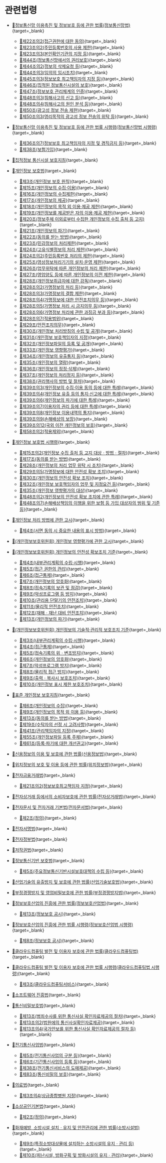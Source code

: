 # 관련법령

- [🔗정보통신망 이용촉진 및 정보보호 등에 관한 법률(정보통신망법)][정보통신망법]{target=_blank}
    - [🔗제22조의2(접근권한에 대한 동의)][정보통신망법 제22조의2 부분]{target=_blank}
    - [🔗제23조의2(주민등록번호의 사용 제한)][정보통신망법 제23조의2 부분]{target=_blank}
    - [🔗제23조의3(본인확인기관의 지정 등)][정보통신망법 제23조의3 부분]{target=_blank}
    - [🔗제44조(정보통신망에서의 권리보호)][정보통신망법 제44조 부분]{target=_blank}
    - [🔗제44조의2(정보의 삭제요청 등)][정보통신망법 제44조의2 부분]{target=_blank}
    - [🔗제44조의3(임의의 임시조치)][정보통신망법 제44조의3 부분]{target=_blank}
    - [🔗제45조의3(정보보호 최고책임자의 지정 등)][정보통신망법 제45조의3 부분]{target=_blank}
    - [🔗제46조(집적된 정보통신시설의 보호)][정보통신망법 제46조 부분]{target=_blank}
    - [🔗제47조(정보보호 관리체계의 인증)][정보통신망법 제47조 부분]{target=_blank}
    - [🔗제48조의3(침해사고의 신고 등)][정보통신망법 제48조의3 부분]{target=_blank}
    - [🔗제48조의4(침해사고의 원인 분석 등)][정보통신망법 제48조의4 부분]{target=_blank}
    - [🔗제50조(광고성 정보 전송 제한)][정보통신망법 제50조 부분]{target=_blank}
    - [🔗제50조의3(영리목적의 광고성 정보 전송의 위탁 등)][정보통신망법 제50조의3 부분]{target=_blank}

- [🔗정보통신망 이용촉진 및 정보보호 등에 관한 법률 시행령(정보통신망법 시행령)][정보통신망법 시행령]{target=_blank}
    - [🔗제36조의7(정보보호 최고책임자의 지정 및 겸직금지 등)][정보통신망법 시행령 제36조의7 부분]{target=_blank}
    - [🔗제38조(보험가입)][정보통신망법 시행령 제38조 부분]{target=_blank}

- [🔗집적정보 통신시설 보호지침][집적정보 통신시설 보호지침]{target=_blank}

- [🔗개인정보 보호법][개인정보 보호법]{target=_blank}
    - [🔗제3조(개인정보 보호 원칙)][개인정보 보호법 제3조 부분]{target=_blank}
    - [🔗제15조(개인정보의 수집·이용)][개인정보 보호법 제15조 부분]{target=_blank}
    - [🔗제16조(개인정보의 수집제한)][개인정보 보호법 제16조 부분]{target=_blank}
    - [🔗제17조(개인정보의 제공)][개인정보 보호법 제17조 부분]{target=_blank}
    - [🔗제18조(개인정보의 목적 외 이용·제공 제한)][개인정보 보호법 제18조 부분]{target=_blank}
    - [🔗제19조(개인정보를 제공받은 자의 이용·제공 제한)][개인정보 보호법 제19조 부분]{target=_blank}
    - [🔗제20조(정보주체 이외로부터 수집한 개인정보의 수집 출처 등 고지)][개인정보 보호법 제20조 부분]{target=_blank}
    - [🔗제21조(개인정보의 파기)][개인정보 보호법 제21조 부분]{target=_blank}
    - [🔗제22조(동의를 받는 방법)][개인정보 보호법 제22조 부분]{target=_blank}
    - [🔗제23조(민감정보의 처리제한)][개인정보 보호법 제23조 부분]{target=_blank}
    - [🔗제24조(고유식별정보의 처리 제한)][개인정보 보호법 제24조 부분]{target=_blank}
    - [🔗제24조의2(주민등록번호 처리의 제한)][개인정보 보호법 제24조의2 부분]{target=_blank}
    - [🔗제25조(영상정보처리기기의 설치·운영 제한)][개인정보 보호법 제25조 부분]{target=_blank}
    - [🔗제26조(업무위탁에 따른 개인정보의 처리 제한)][개인정보 보호법 제26조 부분]{target=_blank}
    - [🔗제27조(영업양도 등에 따른 개인정보의 이전 제한)][개인정보 보호법 제27조 부분]{target=_blank}
    - [🔗제28조(개인정보취급자에 대한 감독)][개인정보 보호법 제28조 부분]{target=_blank}
    - [🔗제28조의2(가명정보의 처리 등)][개인정보 보호법 제28조의2 부분]{target=_blank}
    - [🔗제28조의3(가명정보의 결합 제한)][개인정보 보호법 제28조의3 부분]{target=_blank}
    - [🔗제28조의4(가명정보에 대한 안전조치의무 등)][개인정보 보호법 제28조의4 부분]{target=_blank}
    - [🔗제28조의5(가명정보 처리 시 금지의무 등)][개인정보 보호법 제28조의5 부분]{target=_blank}
    - [🔗제28조의6(가명정보 처리에 관한 과징금 부과 등)][개인정보 보호법 제28조의6 부분]{target=_blank}
    - [🔗제28조의7(적용범위)][개인정보 보호법 제28조의7 부분]{target=_blank}
    - [🔗제29조(안전조치의무)][개인정보 보호법 제29조 부분]{target=_blank}
    - [🔗제30조(개인정보 처리방침의 수립 및 공개)][개인정보 보호법 제30조 부분]{target=_blank}
    - [🔗제31조(개인정보 보호책임자의 지정)][개인정보 보호법 제31조 부분]{target=_blank}
    - [🔗제32조(개인정보파일의 등록 및 공개)][개인정보 보호법 제32조 부분]{target=_blank}
    - [🔗제33조(개인정보 영향평가)][개인정보 보호법 제33조 부분]{target=_blank}
    - [🔗제34조(개인정보의 유출통지 등)][개인정보 보호법 제34조 부분]{target=_blank}
    - [🔗제35조(개인정보의 열람)][개인정보 보호법 제35조 부분]{target=_blank}
    - [🔗제36조(개인정보의 정정·삭제)][개인정보 보호법 제36조 부분]{target=_blank}
    - [🔗제37조(개인정보의 처리정지 등)][개인정보 보호법 제37조 부분]{target=_blank}
    - [🔗제38조(권리행사의 방법 및 절차)][개인정보 보호법 제38조 부분]{target=_blank}
    - [🔗제39조의3(개인정보의 수집·이용 동의 등에 대한 특례)][개인정보 보호법 제39조의3 부분]{target=_blank}
    - [🔗제39조의4(개인정보 유출 등의 통지·신고에 대한 특례)][개인정보 보호법 제39조의4 부분]{target=_blank}
    - [🔗제39조의6(개인정보의 파기에 대한 특례)][개인정보 보호법 제39조의6 부분]{target=_blank}
    - [🔗제39조의7(이용자의 권리 등에 대한 특례)][개인정보 보호법 제39조의7 부분]{target=_blank}
    - [🔗제39조의8(개인정보 이용내역의 통지)][개인정보 보호법 제39조의8 부분]{target=_blank}
    - [🔗제39조의9(손해배상의 보장)][개인정보 보호법 제39조의9 부분]{target=_blank}
    - [🔗제39조의12(국외 이전 개인정보의 보호)][개인정보 보호법 제39조의12 부분]{target=_blank}
    - [🔗제58조의2(적용제외)][개인정보 보호법 제58조의2 부분]{target=_blank}

- [🔗개인정보 보호법 시행령][개인정보 보호법 시행령]{target=_blank}
    - [🔗제15조의2(개인정보 수집 출처 등 고지 대상ㆍ방법ㆍ절차)][개인정보 보호법 시행령 제15조의2 부분]{target=_blank}
    - [🔗제17조(동의를 받는 방법)][개인정보 보호법 시행령 제17조 부분]{target=_blank}
    - [🔗제28조(개인정보의 처리 업무 위탁 시 조치)][개인정보 보호법 시행령 제28조 부분]{target=_blank}
    - [🔗제29조의5(가명정보에 대한 안전성 확보 조치)][개인정보 보호법 시행령 제29조의5 부분]{target=_blank}
    - [🔗제30조(개인정보의 안전성 확보 조치)][개인정보 보호법 시행령 제30조 부분]{target=_blank}
    - [🔗제32조(개인정보 보호책임자의 업무 및 지정요건 등)][개인정보 보호법 시행령 제32조 부분]{target=_blank}
    - [🔗제35조(개인정보 영향평가의 대상)][개인정보 보호법 시행령 제35조 부분]{target=_blank}
    - [🔗제48조의2(개인정보의 안전성 확보 조치에 관한 특례)][개인정보 보호법 시행령 제48조의2 부분]{target=_blank}
    - [🔗제48조의7(손해배상책임의 이행을 위한 보험 등 가입 대상자의 범위 및 기준 등)][개인정보 보호법 시행령 제48조의7 부분]{target=_blank}

- [🔗개인정보 처리 방법에 관한 고시][개인정보 처리 방법에 관한 고시]{target=_blank}
    - [🔗제4조(서면 동의 시 중요한 내용의 표시 방법)][개인정보 처리 방법에 관한 고시 제4조]{target=_blank}

- [🔗(개인정보보호위원회) 개인정보 영향평가에 관한 고시][개인정보 영향평가에 관한 고시]{target=_blank}

- [🔗(개인정보보호위원회) 개인정보의 안전성 확보조치 기준][개인정보의 안전성 확보조치 기준]{target=_blank}
    - [🔗제4조(내부관리계획의 수립·시행)][개인정보의 안전성 확보조치 기준 제4조]{target=_blank}
    - [🔗제5조(접근 권한의 관리)][개인정보의 안전성 확보조치 기준 제5조]{target=_blank}
    - [🔗제6조(접근통제)][개인정보의 안전성 확보조치 기준 제6조]{target=_blank}
    - [🔗제7조(개인정보의 암호화)][개인정보의 안전성 확보조치 기준 제7조]{target=_blank}
    - [🔗제8조(접속기록의 보관 및 점검)][개인정보의 안전성 확보조치 기준 제8조]{target=_blank}
    - [🔗제9조(악성프로그램 등 방지)][개인정보의 안전성 확보조치 기준 제9조]{target=_blank}
    - [🔗제10조(관리용 단말기의 안전조치)][개인정보의 안전성 확보조치 기준 제10조]{target=_blank}
    - [🔗제11조(물리적 안전조치)][개인정보의 안전성 확보조치 기준 제11조]{target=_blank}
    - [🔗제12조(재해ㆍ재난 대비 안전조치)][개인정보의 안전성 확보조치 기준 제12조]{target=_blank}
    - [🔗제13조(개인정보의 파기)][개인정보의 안전성 확보조치 기준 제13조]{target=_blank}

- [🔗(개인정보보호위원회) 개인정보의 기술적·관리적 보호조치 기준][개인정보의 기술적·관리적 보호조치 기준]{target=_blank}
    - [🔗제3조(내부관리계획의 수립·시행)][개인정보의 기술적·관리적 보호조치 기준 제3조]{target=_blank}
    - [🔗제4조(접근통제)][개인정보의 기술적·관리적 보호조치 기준 제4조]{target=_blank}
    - [🔗제5조(접속기록의 위ㆍ변조방지)][개인정보의 기술적·관리적 보호조치 기준 제5조]{target=_blank}
    - [🔗제6조(개인정보의 암호화)][개인정보의 기술적·관리적 보호조치 기준 제6조]{target=_blank}
    - [🔗제7조(악성프로그램 방지)][개인정보의 기술적·관리적 보호조치 기준 제7조]{target=_blank}
    - [🔗제8조(물리적 접근 방지)][개인정보의 기술적·관리적 보호조치 기준 제8조]{target=_blank}
    - [🔗제9조(출력ㆍ복사시 보호조치)][개인정보의 기술적·관리적 보호조치 기준 제9조]{target=_blank}
    - [🔗제10조(개인정보 표시 제한 보호조치)][개인정보의 기술적·관리적 보호조치 기준 제10조]{target=_blank}

- [🔗표준 개인정보 보호지침][표준 개인정보 보호지침]{target=_blank}
    - [🔗제6조(개인정보의 수집)][표준 개인정보 보호지침 제6조]{target=_blank}
    - [🔗제9조(개인정보의 목적 외 이용 등)][표준 개인정보 보호지침 제9조]{target=_blank}
    - [🔗제13조(동의를 받는 방법)][표준 개인정보 보호지침 제13조]{target=_blank}
    - [🔗제19조(수탁자의 선정 시 고려사항)][표준 개인정보 보호지침 제19조]{target=_blank}
    - [🔗제41조(관리책임자의 지정)][표준 개인정보 보호지침 제41조]{target=_blank}
    - [🔗제55조(개인정보파일 등록 주체)][표준 개인정보 보호지침 제55조]{target=_blank}
    - [🔗제61조(등록·파기에 대한 개선권고)][표준 개인정보 보호지침 제61조]{target=_blank}

- [🔗신용정보의 이용 및 보호에 관한 법률(신용정보법)][신용정보법]{target=_blank}

- [🔗위치정보의 보호 및 이용 등에 관한 법률(위치정보법)][위치정보법]{target=_blank}

- [🔗전자금융거래법][전자금융거래법]{target=_blank}
    - [🔗제21조의2(정보보호최고책임자 지정)][전자금융거래법 제21조의2 부분]{target=_blank}

- [🔗전자상거래 등에서의 소비자보호에 관한 법률(전자상거래법)][전자상거래법]{target=_blank}

- [🔗전자문서 및 전자거래 기본법(전자문서법)][전자문서법]{target=_blank}
    - [🔗제2조(정의)][전자문서법 제2조 부분]{target=_blank}

- [🔗전자서명법][전자서명법]{target=_blank}

- [🔗전자정부법][전자정부법]{target=_blank}

- [🔗저작권법][저작권법]{target=_blank}

- [🔗정보통신기반 보호법][정보통신기반 보호법]{target=_blank}
    - [🔗제5조(주요정보통신기반시설보호대책의 수립 등)][정보통신기반 보호법 제5조 부분]{target=_blank}

- [🔗산업기술의 유출방지 및 보호에 관한 법률(산업기술보호법)][산업기술보호법]{target=_blank}

- [🔗부정경쟁방지 및 영업비밀보호에 관한 법률(부정경쟁방지법)][부정경쟁방지법]{target=_blank}

- [🔗정보보호산업의 진흥에 관한 법률(정보보호산업법)][정보보호산업법]{target=_blank}
    - [🔗제13조(정보보호 공시)][정보보호산업법 제13조 부분]{target=_blank}

- [🔗정보보호산업의 진흥에 관한 법률 시행령(정보보호산업법 시행령)][정보보호산업법 시행령]{target=_blank}
    - [🔗제8조(정보보호 공시)][정보보호산업법 시행령 제8조 부분]{target=_blank}

- [🔗클라우드컴퓨팅 발전 및 이용자 보호에 관한 법률(클라우드컴퓨팅법)][클라우드컴퓨팅법]{target=_blank}

- [🔗클라우드컴퓨팅 발전 및 이용자 보호에 관한 법률 시행령(클라우드컴퓨팅법 시행령)][클라우드컴퓨팅법 시행령]{target=_blank}
    - [🔗제3조(클라우드컴퓨팅서비스)][클라우드컴퓨팅법 시행령 제3조 부분]{target=_blank}

- [🔗소프트웨어 진흥법][소프트웨어 진흥법]{target=_blank}

- [🔗통신비밀보호법][통신비밀보호법]{target=_blank}
    - [🔗제13조(범죄수사를 위한 통신사실 확인자료제공의 절차)][통신비밀보호법 제13조 부분]{target=_blank}
    - [🔗제13조의2(법원에의 통신사실확인자료제공)][통신비밀보호법 제13조의2 부분]{target=_blank}
    - [🔗제13조의4(국가안보를 위한 통신사실 확인자료제공의 절차 등)][통신비밀보호법 제13조의4 부분]{target=_blank}

- [🔗전기통신사업법][전기통신사업법]{target=_blank}
    - [🔗제5조(전기통신사업의 구분 등)][전기통신사업법 제5조 부분]{target=_blank}
    - [🔗제6조(기간통신사업의 등록 등)][전기통신사업법 제6조 부분]{target=_blank}
    - [🔗제38조(전기통신서비스의 도매제공)][전기통신사업법 제38조 부분]{target=_blank}
    - [🔗제83조(통신비밀의 보호)][전기통신사업법 제83조 부분]{target=_blank}

- [🔗의료법][의료법]{target=_blank}
    - [🔗제3조의4(상급종합병원 지정)][의료법 제3조의4 부분]{target=_blank}

- [🔗소상공인기본법][소상공인기본법]{target=_blank}
    - [🔗제2조(정의)][소상공인기본법 제2조 부분]{target=_blank}

- [🔗화재예방, 소방시설 설치ㆍ유지 및 안전관리에 관한 법률(소방시설법)][소방시설법]{target=_blank}
    - [🔗제9조(특정소방대상물에 설치하는 소방시설의 유지ㆍ관리 등)][소방시설법 제9조 부분]{target=_blank}
    - [🔗제10조(피난시설, 방화구획 및 방화시설의 유지ㆍ관리)][소방시설법 제10조 부분]{target=_blank}

[정보통신망법]: https://www.law.go.kr/법령/정보통신망이용촉진및정보보호등에관한법률 "정보통신망법"
[정보통신망법 제22조의2 부분]: https://www.law.go.kr/법령/정보통신망이용촉진및정보보호등에관한법률/제22조의2 "정보통신망법 제22조의2 부분"
[정보통신망법 제23조의2 부분]: https://www.law.go.kr/법령/정보통신망이용촉진및정보보호등에관한법률/제23조의2 "정보통신망법 제23조의2 부분"
[정보통신망법 제23조의3 부분]: https://www.law.go.kr/법령/정보통신망이용촉진및정보보호등에관한법률/제23조의3 "정보통신망법 제23조의3 부분"
[정보통신망법 제45조의3 부분]: https://www.law.go.kr/법령/정보통신망이용촉진및정보보호등에관한법률/제45조의3 "정보통신망법 제45조의3 부분"
[정보통신망법 제44조 부분]: https://www.law.go.kr/법령/정보통신망이용촉진및정보보호등에관한법률/제44조 "정보통신망법 제44조 부분"
[정보통신망법 제44조의2 부분]: https://www.law.go.kr/법령/정보통신망이용촉진및정보보호등에관한법률/제44조의2 "정보통신망법 제44조의2 부분"
[정보통신망법 제44조의3 부분]: https://www.law.go.kr/법령/정보통신망이용촉진및정보보호등에관한법률/제44조의3 "정보통신망법 제44조의3 부분"
[정보통신망법 제46조 부분]: https://www.law.go.kr/법령/정보통신망이용촉진및정보보호등에관한법률/제46조 "정보통신망법 제46조 부분"
[정보통신망법 제47조 부분]: https://www.law.go.kr/법령/정보통신망이용촉진및정보보호등에관한법률/제47조 "정보통신망법 제47조 부분"
[정보통신망법 제48조의3 부분]: https://www.law.go.kr/법령/정보통신망이용촉진및정보보호등에관한법률/제48조의3 "정보통신망법 제45조의3 부분"
[정보통신망법 제48조의4 부분]: https://www.law.go.kr/법령/정보통신망이용촉진및정보보호등에관한법률/제48조의4 "정보통신망법 제48조의4 부분"
[정보통신망법 제50조 부분]: https://www.law.go.kr/법령/정보통신망이용촉진및정보보호등에관한법률/제50조 "정보통신망법 제50조 부분"
[정보통신망법 제50조의3 부분]: https://www.law.go.kr/법령/정보통신망이용촉진및정보보호등에관한법률/제50조의3 "정보통신망법 제50조의3 부분"

[정보통신망법 시행령]: https://www.law.go.kr/법령/정보통신망이용촉진및정보보호등에관한법률시행령 "정보통신망법 시행령"
[정보통신망법 시행령 제36조의7 부분]: https://www.law.go.kr/법령/정보통신망이용촉진및정보보호등에관한법률시행령/제36조의7 "정보통신망법 시행령 제36조의7 부분"
[정보통신망법 시행령 제38조 부분]: https://www.law.go.kr/법령/정보통신망이용촉진및정보보호등에관한법률시행령/제38조 "정보통신망법 시행령 제38조 부분"

[집적정보 통신시설 보호지침]: https://www.law.go.kr/행정규칙/집적정보통신시설보호지침 "집적정보 통신시설 보호지침"

[개인정보 보호법]: https://www.law.go.kr/법령/개인정보보호법 "개인정보 보호법"
[개인정보 보호법 제3조 부분]: https://www.law.go.kr/법령/개인정보보호법/제3조 "개인정보 보호법 제3조 부분"
[개인정보 보호법 제15조 부분]: https://www.law.go.kr/법령/개인정보보호법/제15조 "개인정보 보호법 제15조 부분"
[개인정보 보호법 제16조 부분]: https://www.law.go.kr/법령/개인정보보호법/제16조 "개인정보 보호법 제16조 부분"
[개인정보 보호법 제17조 부분]: https://www.law.go.kr/법령/개인정보보호법/제17조 "개인정보 보호법 제17조 부분"
[개인정보 보호법 제18조 부분]: https://www.law.go.kr/법령/개인정보보호법/제18조 "개인정보 보호법 제18조 부분"
[개인정보 보호법 제19조 부분]: https://www.law.go.kr/법령/개인정보보호법/제19조 "개인정보 보호법 제19조 부분"
[개인정보 보호법 제20조 부분]: https://www.law.go.kr/법령/개인정보보호법/제20조 "개인정보 보호법 제20조 부분"
[개인정보 보호법 제21조 부분]: https://www.law.go.kr/법령/개인정보보호법/제21조 "개인정보 보호법 제21조 부분"
[개인정보 보호법 제22조 부분]: https://www.law.go.kr/법령/개인정보보호법/제22조 "개인정보 보호법 제22조 부분"
[개인정보 보호법 제23조 부분]: https://www.law.go.kr/법령/개인정보보호법/제23조 "개인정보 보호법 제23조 부분"
[개인정보 보호법 제24조 부분]: https://www.law.go.kr/법령/개인정보보호법/제24조 "개인정보 보호법 제24조 부분"
[개인정보 보호법 제24조의2 부분]: https://www.law.go.kr/법령/개인정보보호법/제24조의2 "개인정보 보호법 제24조의2 부분"
[개인정보 보호법 제25조 부분]: https://www.law.go.kr/법령/개인정보보호법/제25조 "개인정보 보호법 제25조 부분"
[개인정보 보호법 제26조 부분]: https://www.law.go.kr/법령/개인정보보호법/제26조 "개인정보 보호법 제26조 부분"
[개인정보 보호법 제27조 부분]: https://www.law.go.kr/법령/개인정보보호법/제27조 "개인정보 보호법 제27조 부분"
[개인정보 보호법 제28조 부분]: https://www.law.go.kr/법령/개인정보보호법/제28조 "개인정보 보호법 제28조 부분"
[개인정보 보호법 제28조의2 부분]: https://www.law.go.kr/법령/개인정보보호법/제28조의2 "개인정보 보호법 제28조의2 부분"
[개인정보 보호법 제28조의3 부분]: https://www.law.go.kr/법령/개인정보보호법/제28조의3 "개인정보 보호법 제28조의3 부분"
[개인정보 보호법 제28조의4 부분]: https://www.law.go.kr/법령/개인정보보호법/제28조의4 "개인정보 보호법 제28조의4 부분"
[개인정보 보호법 제28조의5 부분]: https://www.law.go.kr/법령/개인정보보호법/제28조의5 "개인정보 보호법 제28조의5 부분"
[개인정보 보호법 제28조의6 부분]: https://www.law.go.kr/법령/개인정보보호법/제28조의6 "개인정보 보호법 제28조의6 부분"
[개인정보 보호법 제28조의7 부분]: https://www.law.go.kr/법령/개인정보보호법/제28조의7 "개인정보 보호법 제28조의7 부분"
[개인정보 보호법 제29조 부분]: https://www.law.go.kr/법령/개인정보보호법/제29조 "개인정보 보호법 제29조 부분"
[개인정보 보호법 제30조 부분]: https://www.law.go.kr/법령/개인정보보호법/제30조 "개인정보 보호법 제30조 부분"
[개인정보 보호법 제31조 부분]: https://www.law.go.kr/법령/개인정보보호법/제31조 "개인정보 보호법 제31조 부분"
[개인정보 보호법 제32조 부분]: https://www.law.go.kr/법령/개인정보보호법/제32조 "개인정보 보호법 제32조 부분"
[개인정보 보호법 제33조 부분]: https://www.law.go.kr/법령/개인정보보호법/제33조 "개인정보 보호법 제33조 부분"
[개인정보 보호법 제34조 부분]: https://www.law.go.kr/법령/개인정보보호법/제34조 "개인정보 보호법 제34조 부분"
[개인정보 보호법 제35조 부분]: https://www.law.go.kr/법령/개인정보보호법/제35조 "개인정보 보호법 제35조 부분"
[개인정보 보호법 제36조 부분]: https://www.law.go.kr/법령/개인정보보호법/제36조 "개인정보 보호법 제36조 부분"
[개인정보 보호법 제37조 부분]: https://www.law.go.kr/법령/개인정보보호법/제37조 "개인정보 보호법 제37조 부분"
[개인정보 보호법 제38조 부분]: https://www.law.go.kr/법령/개인정보보호법/제38조 "개인정보 보호법 제38조 부분"
[개인정보 보호법 제39조의3 부분]: https://www.law.go.kr/법령/개인정보보호법/제39조의3 "개인정보 보호법 제39조의3 부분"
[개인정보 보호법 제39조의4 부분]: https://www.law.go.kr/법령/개인정보보호법/제39조의4 "개인정보 보호법 제39조의4 부분"
[개인정보 보호법 제39조의6 부분]: https://www.law.go.kr/법령/개인정보보호법/제39조의6 "개인정보 보호법 제39조의6 부분"
[개인정보 보호법 제39조의7 부분]: https://www.law.go.kr/법령/개인정보보호법/제39조의7 "개인정보 보호법 제39조의7 부분"
[개인정보 보호법 제39조의8 부분]: https://www.law.go.kr/법령/개인정보보호법/제39조의8 "개인정보 보호법 제39조의8 부분"
[개인정보 보호법 제39조의9 부분]: https://www.law.go.kr/법령/개인정보보호법/제39조의9 "개인정보 보호법 제39조의9 부분"
[개인정보 보호법 제39조의12 부분]: https://www.law.go.kr/법령/개인정보보호법/제39조의12 "개인정보 보호법 제39조의12 부분"
[개인정보 보호법 제58조의2 부분]: https://www.law.go.kr/법령/개인정보보호법/제58조의2 "개인정보 보호법 제58조의2 부분"

[개인정보 보호법 시행령]: https://www.law.go.kr/법령/개인정보보호법시행령 "개인정보 보호법 시행령"
[개인정보 보호법 시행령 제15조의2 부분]: https://www.law.go.kr/법령/개인정보보호법시행령/제15조의2 "개인정보 보호법 시행령 제15조의2 부분"
[개인정보 보호법 시행령 제17조 부분]: https://www.law.go.kr/법령/개인정보보호법시행령/제17조 "개인정보 보호법 시행령 제17조 부분"
[개인정보 보호법 시행령 제28조 부분]: https://www.law.go.kr/법령/개인정보보호법시행령/제28조 "개인정보 보호법 시행령 제28조 부분"
[개인정보 보호법 시행령 제29조의5 부분]: https://www.law.go.kr/법령/개인정보보호법시행령/제29조의5 "개인정보 보호법 시행령 제29조의5 부분"
[개인정보 보호법 시행령 제30조 부분]: https://www.law.go.kr/법령/개인정보보호법시행령/제30조 "개인정보 보호법 시행령 제30조 부분"
[개인정보 보호법 시행령 제32조 부분]: https://www.law.go.kr/법령/개인정보보호법시행령/제32조 "개인정보 보호법 시행령 제32조 부분"
[개인정보 보호법 시행령 제35조 부분]: https://www.law.go.kr/법령/개인정보보호법시행령/제35조 "개인정보 보호법 시행령 제35조 부분"
[개인정보 보호법 시행령 제48조의2 부분]: https://www.law.go.kr/법령/개인정보보호법시행령/제48조의2 "개인정보 보호법 시행령 제48조의2 부분"
[개인정보 보호법 시행령 제48조의7 부분]: https://www.law.go.kr/법령/개인정보보호법시행령/제48조의7 "개인정보 보호법 시행령 제48조의7 부분"

[개인정보 처리 방법에 관한 고시]: https://www.law.go.kr/행정규칙/개인정보처리방법에관한고시/(2020-7,20200811) "개인정보 처리 방법에 관한 고시"
[개인정보 처리 방법에 관한 고시 제4조]: https://www.law.go.kr/행정규칙/개인정보처리방법에관한고시/(2020-7,20200811)/제4조 "개인정보 처리 방법에 관한 고시 제4조"

[개인정보 영향평가에 관한 고시]: https://www.law.go.kr/행정규칙/(개인정보보호위원회)개인정보영향평가에관한고시/(2020-4,20200811) "개인정보 영향평가에 관한 고시"

[개인정보의 안전성 확보조치 기준]: https://www.law.go.kr/행정규칙/(개인정보보호위원회)개인정보의안전성확보조치기준 "개인정보의 안전성 확보조치 기준"
[개인정보의 안전성 확보조치 기준 제4조]: https://www.law.go.kr/행정규칙/(개인정보보호위원회)개인정보의안전성확보조치기준/(2021-2,20210915)/제4조 "개인정보의 안전성 확보조치 기준 제4조"
[개인정보의 안전성 확보조치 기준 제5조]: https://www.law.go.kr/행정규칙/(개인정보보호위원회)개인정보의안전성확보조치기준/(2021-2,20210915)/제5조 "개인정보의 안전성 확보조치 기준 제5조"
[개인정보의 안전성 확보조치 기준 제6조]: https://www.law.go.kr/행정규칙/(개인정보보호위원회)개인정보의안전성확보조치기준/(2021-2,20210915)/제6조 "개인정보의 안전성 확보조치 기준 제6조"
[개인정보의 안전성 확보조치 기준 제7조]: https://www.law.go.kr/행정규칙/(개인정보보호위원회)개인정보의안전성확보조치기준/(2021-2,20210915)/제7조 "개인정보의 안전성 확보조치 기준 제7조"
[개인정보의 안전성 확보조치 기준 제8조]: https://www.law.go.kr/행정규칙/(개인정보보호위원회)개인정보의안전성확보조치기준/(2021-2,20210915)/제8조 "개인정보의 안전성 확보조치 기준 제8조"
[개인정보의 안전성 확보조치 기준 제9조]: https://www.law.go.kr/행정규칙/(개인정보보호위원회)개인정보의안전성확보조치기준/(2021-2,20210915)/제9조 "개인정보의 안전성 확보조치 기준 제9조"
[개인정보의 안전성 확보조치 기준 제10조]: https://www.law.go.kr/행정규칙/(개인정보보호위원회)개인정보의안전성확보조치기준/(2021-2,20210915)/제10조 "개인정보의 안전성 확보조치 기준 제10조"
[개인정보의 안전성 확보조치 기준 제11조]: https://www.law.go.kr/행정규칙/(개인정보보호위원회)개인정보의안전성확보조치기준/(2021-2,20210915)/제11조 "개인정보의 안전성 확보조치 기준 제11조"
[개인정보의 안전성 확보조치 기준 제12조]: https://www.law.go.kr/행정규칙/(개인정보보호위원회)개인정보의안전성확보조치기준/(2021-2,20210915)/제12조 "개인정보의 안전성 확보조치 기준 제12조"
[개인정보의 안전성 확보조치 기준 제13조]: https://www.law.go.kr/행정규칙/(개인정보보호위원회)개인정보의안전성확보조치기준/(2021-2,20210915)/제13조 "개인정보의 안전성 확보조치 기준 제13조"

[개인정보의 기술적·관리적 보호조치 기준]: https://www.law.go.kr/행정규칙/(개인정보보호위원회)개인정보의기술적·관리적보호조치기준 "개인정보의 기술적·관리적 보호조치 기준"
[개인정보의 기술적·관리적 보호조치 기준 제3조]: https://www.law.go.kr/행정규칙/(개인정보보호위원회)개인정보의기술적·관리적보호조치기준/(2021-3,20210915)/제3조 "개인정보의 기술적·관리적 보호조치 기준 제3조"
[개인정보의 기술적·관리적 보호조치 기준 제4조]: https://www.law.go.kr/행정규칙/(개인정보보호위원회)개인정보의기술적·관리적보호조치기준/(2021-3,20210915)/제4조 "개인정보의 기술적·관리적 보호조치 기준 제4조"
[개인정보의 기술적·관리적 보호조치 기준 제5조]: https://www.law.go.kr/행정규칙/(개인정보보호위원회)개인정보의기술적·관리적보호조치기준/(2021-3,20210915)/제5조 "개인정보의 기술적·관리적 보호조치 기준 제5조"
[개인정보의 기술적·관리적 보호조치 기준 제6조]: https://www.law.go.kr/행정규칙/(개인정보보호위원회)개인정보의기술적·관리적보호조치기준/(2021-3,20210915)/제6조 "개인정보의 기술적·관리적 보호조치 기준 제6조"
[개인정보의 기술적·관리적 보호조치 기준 제7조]: https://www.law.go.kr/행정규칙/(개인정보보호위원회)개인정보의기술적·관리적보호조치기준/(2021-3,20210915)/제7조 "개인정보의 기술적·관리적 보호조치 기준 제7조"
[개인정보의 기술적·관리적 보호조치 기준 제8조]: https://www.law.go.kr/행정규칙/(개인정보보호위원회)개인정보의기술적·관리적보호조치기준/(2021-3,20210915)/제8조 "개인정보의 기술적·관리적 보호조치 기준 제8조"
[개인정보의 기술적·관리적 보호조치 기준 제9조]: https://www.law.go.kr/행정규칙/(개인정보보호위원회)개인정보의기술적·관리적보호조치기준/(2021-3,20210915)/제9조 "개인정보의 기술적·관리적 보호조치 기준 제9조"
[개인정보의 기술적·관리적 보호조치 기준 제10조]: https://www.law.go.kr/행정규칙/(개인정보보호위원회)개인정보의기술적·관리적보호조치기준/(2021-3,20210915)/제10조 "개인정보의 기술적·관리적 보호조치 기준 제10조"

[표준 개인정보 보호지침]: https://www.law.go.kr/행정규칙/표준개인정보보호지침/(2011-45,20110930) "표준 개인정보 보호지침"
[표준 개인정보 보호지침 제6조]: https://www.law.go.kr/행정규칙/표준개인정보보호지침/(2011-45,20110930)/제6조 "표준 개인정보 보호지침 제6조"
[표준 개인정보 보호지침 제9조]: https://www.law.go.kr/행정규칙/표준개인정보보호지침/(2011-45,20110930)/제9조 "표준 개인정보 보호지침 제9조"
[표준 개인정보 보호지침 제13조]: https://www.law.go.kr/행정규칙/표준개인정보보호지침/(2011-45,20110930)/제13조 "표준 개인정보 보호지침 제13조"
[표준 개인정보 보호지침 제19조]: https://www.law.go.kr/행정규칙/표준개인정보보호지침/(2011-45,20110930)/제19조 "표준 개인정보 보호지침 제19조"
[표준 개인정보 보호지침 제41조]: https://www.law.go.kr/행정규칙/표준개인정보보호지침/(2011-45,20110930)/제41조 "표준 개인정보 보호지침 제41조"
[표준 개인정보 보호지침 제55조]: https://www.law.go.kr/행정규칙/표준개인정보보호지침/(2011-45,20110930)/제55조 "표준 개인정보 보호지침 제55조"
[표준 개인정보 보호지침 제61조]: https://www.law.go.kr/행정규칙/표준개인정보보호지침/(2011-45,20110930)/제61조 "표준 개인정보 보호지침 제61조"

[신용정보법]: https://www.law.go.kr/법령/신용정보의이용및보호에관한법률 "신용정보법"

[위치정보법]: https://www.law.go.kr/법령/위치정보의보호및이용등에관한법률 "위치정보법"

[전자금융거래법]: https://www.law.go.kr/법령/전자금융거래법 "전자금융거래법"
[전자금융거래법 제21조의2 부분]: https://www.law.go.kr/법령/전자금융거래법/제21조의2 "전자금융거래법 제21조의2 부분"

[전자상거래법]: https://www.law.go.kr/법령/전자상거래등에서의소비자보호에관한법률 "전자상거래법"

[전자문서법]: https://www.law.go.kr/법령/전자문서및전자거래기본법 "전자문서법"
[전자문서법 제2조 부분]: https://www.law.go.kr/법령/전자문서및전자거래기본법/제2조 "전자문서법 제2조 부분"

[전자서명법]: https://www.law.go.kr/법령/전자서명법 "전자서명법"

[전자정부법]: https://www.law.go.kr/법령/전자정부법 "전자정부법"

[저작권법]: https://www.law.go.kr/법령/저작권법 "저작권법"

[정보통신기반 보호법]: https://www.law.go.kr/법령/정보통신기반보호법 "정보통신기반 보호법"
[정보통신기반 보호법 제5조 부분]: https://www.law.go.kr/법령/정보통신기반보호법/제5조 "정보통신기반 보호법 제5조 부분"

[산업기술보호법]: https://www.law.go.kr/법령/산업기술의유출방지및보호에관한법률 "산업기술보호법"

[부정경쟁방지법]: https://www.law.go.kr/법령/부정경쟁방지및영업비밀보호에관한법률 "부정경쟁방지법"

[정보보호산업법]: https://www.law.go.kr/법령/정보보호산업의진흥에관한법률 "정보보호산업법"
[정보보호산업법 제13조 부분]: https://www.law.go.kr/법령/정보보호산업의진흥에관한법률/제13조 "정보보호산업법 제13조 부분"

[정보보호산업법 시행령]: https://www.law.go.kr/법령/정보보호산업의진흥에관한법률시행령 "정보보호산업법 시행령"
[정보보호산업법 시행령 제8조 부분]: https://www.law.go.kr/법령/정보보호산업의진흥에관한법률시행령/제8조 "정보보호산업법 시행령 제8조 부분"

[클라우드컴퓨팅법]: https://www.law.go.kr/법령/클라우드컴퓨팅발전및이용자보호에관한법률 "클라우드컴퓨팅법"
[클라우드컴퓨팅법 시행령]: https://www.law.go.kr/법령/클라우드컴퓨팅발전및이용자보호에관한법률시행령 "클라우드컴퓨팅법 시행령"
[클라우드컴퓨팅법 시행령 제3조 부분]: https://www.law.go.kr/법령/클라우드컴퓨팅발전및이용자보호에관한법률시행령/제3조 "클라우드컴퓨팅법 시행령 제3조 부분"

[소프트웨어 진흥법]: https://www.law.go.kr/법령/소프트웨어진흥법 "소프트웨어 진흥법"

[통신비밀보호법]: https://www.law.go.kr/법령/통신비밀보호법 "통신비밀보호법"
[통신비밀보호법 제13조 부분]: https://www.law.go.kr/법령/통신비밀보호법/제13조 "통신비밀보호법 제13조 부분"
[통신비밀보호법 제13조의2 부분]: https://www.law.go.kr/법령/통신비밀보호법/제13조의2 "통신비밀보호법 제13조의2 부분"
[통신비밀보호법 제13조의4 부분]: https://www.law.go.kr/법령/통신비밀보호법/제13조의4 "통신비밀보호법 제13조의4 부분"

[전기통신사업법]: https://www.law.go.kr/법령/전기통신사업법 "전기통신사업법"
[전기통신사업법 제5조 부분]: https://www.law.go.kr/법령/전기통신사업법/제5조 "전기통신사업법 제5조 부분"
[전기통신사업법 제6조 부분]: https://www.law.go.kr/법령/전기통신사업법/제6조 "전기통신사업법 제6조 부분"
[전기통신사업법 제38조 부분]: https://www.law.go.kr/법령/전기통신사업법/제38조 "전기통신사업법 제38조 부분"
[전기통신사업법 제83조 부분]: https://www.law.go.kr/법령/전기통신사업법/제83조 "전기통신사업법 제83조 부분"

[의료법]: https://www.law.go.kr/법령/의료법 "의료법"
[의료법 제3조의4 부분]: https://www.law.go.kr/법령/의료법/제3조의4 "의료법 제3조의4 부분"

[소방시설법]: https://www.law.go.kr/법령/화재예방,소방시설설치ㆍ유지및안전관리에관한법률/(17007,20200218) "소방시설법"
[소방시설법 제9조 부분]: https://www.law.go.kr/법령/화재예방,소방시설설치ㆍ유지및안전관리에관한법률/(20210101,17007,20200218)/제9조 "소방시설법 제9조 부분"
[소방시설법 제10조 부분]: https://www.law.go.kr/법령/화재예방,소방시설설치ㆍ유지및안전관리에관한법률/(20210101,17007,20200218)/제10조 "소방시설법 제10조 부분"

[소상공인기본법]: https://www.law.go.kr/법령/소상공인기본법 "소상공인기본법"
[소상공인기본법 제2조 부분]: https://www.law.go.kr/법령/소상공인기본법/제2조 "소상공인기본법 제2조"
